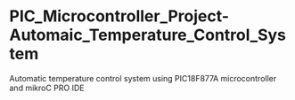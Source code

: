 # PIC_Microcontroller_Project-Automaic_Temperature_Control_System
Automatic temperature control system using PIC18F877A microcontroller and mikroC PRO IDE 
